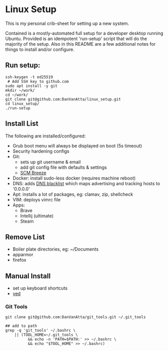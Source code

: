 # Linux Setup

This is my personal crib-sheet for setting up a new system.

Contained is a mostly-automated full setup for a developer desktop
running Ubuntu.  Provided is an idempotent 'run-setup' script that
will do the  majority of the setup.  Also in this  README are a few
additional notes for things to install and/or configure.


## Run setup:

```
ssh-keygen -t ed25519
 # Add SSH key to github.com
sudo apt install -y git
mkdir ~/work/
cd ~/work/
git clone git@github.com:DanVanAtta/linux_setup.git
cd linux_setup/
./run-setup
```


## Install List

The following are installed/configured:
 
- Grub boot menu will always be displayed on boot (5s timeout)
- Security hardening configs
- Git: 
  - sets up git username & email
  - add git config file with defaults & settings
  - [SCM Breeze](https://github.com/scmbreeze/scm_breeze)
- Docker: install sudo-less docker (requires machine reboot)
- DNS: adds [DNS blacklist](https://raw.githubusercontent.com/StevenBlack/hosts/master/hosts) 
  which maps advertising and tracking hosts to '0.0.0.0'
- Apt: installs a lot of packages, eg: clamav, zip, shellcheck
- VIM: deploys vimrc file
- Apps:
   - Brave
   - Intellij (ultimate)
   - Steam
  
## Remove List

- Boiler plate directories, eg: ~/Documents
- apparmor
- firefox


## Manual Install

- set up keyboard shortcuts
- [yed](https://www.yworks.com/products/yed/download)

### Git Tools

```
git clone git@github.com:DanVanAtta/git_tools.git ~/.git_tools

## add to path
grep -q 'git_tools' ~/.bashrc \
    || (TOOL_HOME=~/.git_tools \
          && echo -n 'PATH=$PATH:' >> ~/.bashrc \
          && echo "$TOOL_HOME" >> ~/.bashrc)
```

